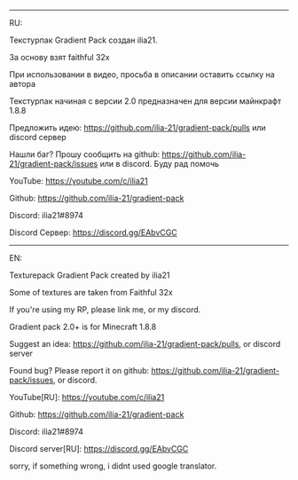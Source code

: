 -----------------------------------------------------
RU:

Текстурпак Gradient Pack создан ilia21. 

За основу взят faithful 32x

При использовании в видео, просьба в описании оставить ссылку на автора 

Текстурпак начиная с версии 2.0 предназначен для версии майнкрафт 1.8.8

Предложить идею: https://github.com/ilia-21/gradient-pack/pulls или discord сервер

Нашли баг? Прошу сообщить на github: https://github.com/ilia-21/gradient-pack/issues или в discord. Буду рад помочь

YouTube:  https://youtube.com/c/ilia21

Github: https://github.com/ilia-21/gradient-pack

Discord: ilia21#8974 

Discord Сервер: https://discord.gg/EAbvCGC

-----------------------------------------------------
EN:

Texturepack Gradient Pack created by ilia21

Some of textures are taken from Faithful 32x

If you're using my RP, please link me, or my discord.

Gradient pack 2.0+ is for Minecraft 1.8.8

Suggest an idea: https://github.com/ilia-21/gradient-pack/pulls, or discord server

Found bug? Please report it on github: https://github.com/ilia-21/gradient-pack/issues, or discord.

YouTube[RU]:  https://youtube.com/c/ilia21

Github: https://github.com/ilia-21/gradient-pack

Discord: ilia21#8974 

Discord server[RU]: https://discord.gg/EAbvCGC

sorry, if something wrong, i didnt used google translator.
